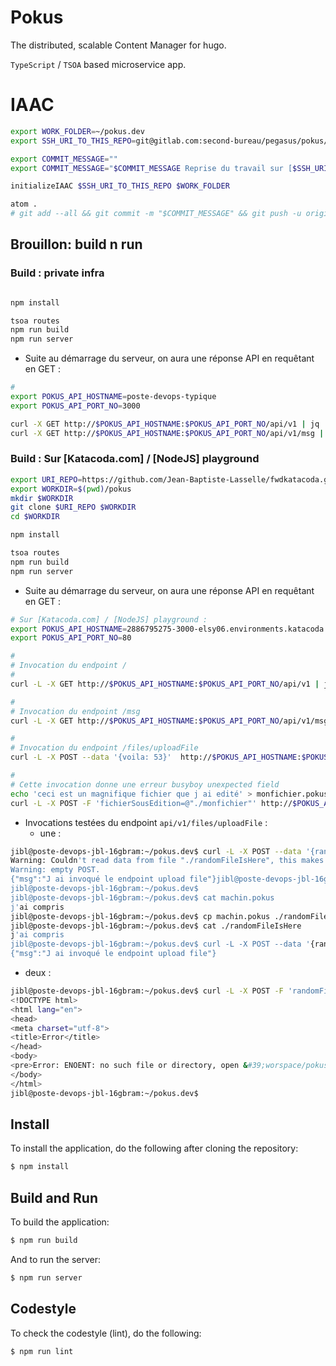 # Pokus

The distributed, scalable Content Manager for hugo.

`TypeScript` / `TSOA` based microservice app.

# IAAC

```bash
export WORK_FOLDER=~/pokus.dev
export SSH_URI_TO_THIS_REPO=git@gitlab.com:second-bureau/pegasus/pokus/pokus.git

export COMMIT_MESSAGE=""
export COMMIT_MESSAGE="$COMMIT_MESSAGE Reprise du travail sur [$SSH_URI_TO_THIS_REPO]"

initializeIAAC $SSH_URI_TO_THIS_REPO $WORK_FOLDER

atom .
# git add --all && git commit -m "$COMMIT_MESSAGE" && git push -u origin master

```

## Brouillon: build n run

### Build : private infra

```bash

npm install

tsoa routes
npm run build
npm run server
```
* Suite au démarrage du serveur, on aura une réponse API en requêtant en GET :

```bash
#
export POKUS_API_HOSTNAME=poste-devops-typique
export POKUS_API_PORT_NO=3000

curl -X GET http://$POKUS_API_HOSTNAME:$POKUS_API_PORT_NO/api/v1 | jq .
curl -X GET http://$POKUS_API_HOSTNAME:$POKUS_API_PORT_NO/api/v1/msg | jq .

```
### Build : Sur [Katacoda.com] / [NodeJS] playground

```bash
export URI_REPO=https://github.com/Jean-Baptiste-Lasselle/fwdkatacoda.git
export WORKDIR=$(pwd)/pokus
mkdir $WORKDIR
git clone $URI_REPO $WORKDIR
cd $WORKDIR

npm install

tsoa routes
npm run build
npm run server
```
* Suite au démarrage du serveur, on aura une réponse API en requêtant en GET :

```bash
# Sur [Katacoda.com] / [NodeJS] playground :
export POKUS_API_HOSTNAME=2886795275-3000-elsy06.environments.katacoda.com
export POKUS_API_PORT_NO=80

#
# Invocation du endpoint /
#
curl -L -X GET http://$POKUS_API_HOSTNAME:$POKUS_API_PORT_NO/api/v1 | jq .

#
# Invocation du endpoint /msg
curl -L -X GET http://$POKUS_API_HOSTNAME:$POKUS_API_PORT_NO/api/v1/msg | jq .

#
# Invocation du endpoint /files/uploadFile
curl -L -X POST --data '{voila: 53}'  http://$POKUS_API_HOSTNAME:$POKUS_API_PORT_NO/api/v1/files/uploadFile

#
# Cette invocation donne une erreur busyboy unexpected field
echo 'ceci est un magnifique fichier que j ai edité' > monfichier.pokus
curl -L -X POST -F 'fichierSousEdition=@"./monfichier"' http://$POKUS_API_HOSTNAME:$POKUS_API_PORT_NO/api/v1/files/uploadFile

```
* Invocations testées du endpoint `api/v1/files/uploadFile` :
  * une :

```bash
jibl@poste-devops-jbl-16gbram:~/pokus.dev$ curl -L -X POST --data '{randomFileIsHere: "./machin"}' --data-binary "@./randomFileIsHere" -H 'content-type: application/x-www-form-urlencoded' http://$POKUS_API_HOSTNAME:$POKUS_API_PORT_NO/api/v1/files/uploadFile
Warning: Couldn't read data from file "./randomFileIsHere", this makes an
Warning: empty POST.
{"msg":"J ai invoqué le endpoint upload file"}jibl@poste-devops-jbl-16gbram:~/pokus.dev$
jibl@poste-devops-jbl-16gbram:~/pokus.dev$
jibl@poste-devops-jbl-16gbram:~/pokus.dev$ cat machin.pokus
j'ai compris
jibl@poste-devops-jbl-16gbram:~/pokus.dev$ cp machin.pokus ./randomFileIsHere
jibl@poste-devops-jbl-16gbram:~/pokus.dev$ cat ./randomFileIsHere
j'ai compris
jibl@poste-devops-jbl-16gbram:~/pokus.dev$ curl -L -X POST --data '{randomFileIsHere: "./machin"}' --data-binary "@./randomFileIsHere" -H 'content-type: application/x-www-form-urlencoded' http://$POKUS_API_HOSTNAME:$POKUS_API_PORT_NO/api/v1/files/uploadFile
{"msg":"J ai invoqué le endpoint upload file"}
```

  * deux :

```bash
jibl@poste-devops-jbl-16gbram:~/pokus.dev$ curl -L -X POST -F 'randomFileIsHere=@"./randomFileIsHere"' http://$POKUS_API_HOSTNAME:$POKUS_API_PORT_NO/api/v1/files/uploadFile
<!DOCTYPE html>
<html lang="en">
<head>
<meta charset="utf-8">
<title>Error</title>
</head>
<body>
<pre>Error: ENOENT: no such file or directory, open &#39;worspace/pokus/randomFileIsHere-1578191737985&#39;</pre>
</body>
</html>
jibl@poste-devops-jbl-16gbram:~/pokus.dev$
```



## Install

To install the application, do the following after cloning the repository:
```bash
$ npm install
```

## Build and Run
To build the application:
```bash
$ npm run build
```

And to run the server:
```bash
$ npm run server
```

## Codestyle
To check the codestyle (lint), do the following:
```bash
$ npm run lint
```
